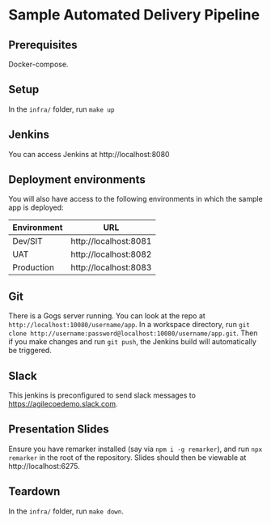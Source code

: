 # Sample Automated Delivery Pipeline

## Prerequisites
Docker-compose.

## Setup
In the `infra/` folder, run `make up`

## Jenkins
You can access Jenkins at http://localhost:8080

## Deployment environments
You will also have access to the following environments in which the sample app is deployed:

| Environment | URL                   |
| ----------- | --------------------- |
| Dev/SIT     | http://localhost:8081 |
| UAT         | http://localhost:8082 |
| Production  | http://localhost:8083 |

## Git
There is a Gogs server running. You can look at the repo at `http://localhost:10080/username/app`.
In a workspace directory, run
`git clone http://username:password@localhost:10080/username/app.git`. Then if you make changes
and run `git push`, the Jenkins build will automatically be triggered.

## Slack
This jenkins is preconfigured to send slack messages to https://agilecoedemo.slack.com.

## Presentation Slides
Ensure you have remarker installed (say via `npm i -g remarker`), and run `npx remarker` in the
root of the repository. Slides should then be viewable at http://localhost:6275.

## Teardown
In the `infra/` folder, run `make down`.
